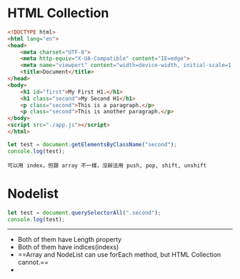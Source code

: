 # HTML Collection
```HTML
<!DOCTYPE html>
<html lang="en">
<head>
    <meta charset="UTF-8">
    <meta http-equiv="X-UA-Compatible" content="IE=edge">
    <meta name="viewport" content="width=device-width, initial-scale=1.0">
    <title>Document</title>
</head>
<body>
    <h1 id="first">My First H1.</h1>
    <h1 class="second">My Second H1</h1>
    <p class="second">This is a paragraph.</p>
    <p class="second">This is another paragraph.</p>
</body>
<script src="./app.js"></script>
</html>
```

```js
let test = document.getElementsByClassName("second");
console.log(test);
```
    可以用 index，但跟 array 不一樣，沒辦法用 push, pop, shift, unshift

# Nodelist
```js
let test = document.querySelectorAll(".second");
console.log(test);
```

---

- Both of them have Length property
- Both of them have indices(indexs)
- ==Array and NodeList can use forEach method, but HTML Collection cannot.==
- 
